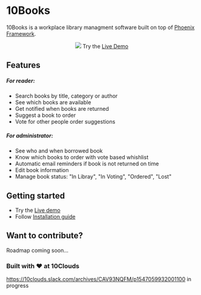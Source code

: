# 10Books

10Books is a workplace library managment software built on top of [Phoenix Framework](https://phoenixframework.org/).

<p align="center">
  <img src="https://dl.dropboxusercontent.com/s/nr5mgdvy1xcz1t9/app-screenshot.jpg" />
  Try the <a href="http://live-demo-url.com">Live Demo</a>
</p>

## Features
##### For reader:
* Search books by title, category or author
* See which books are available
* Get notified when books are returned
* Suggest a book to order
* Vote for other people order suggestions
##### For administrator:
* See who and when borrowed book
* Know which books to order with vote based whishlist
* Automatic email reminders if book is not returned on time
* Edit book information
* Manage book status: "In Libray", "In Voting", "Ordered", "Lost"

## Getting started
* Try the [Live demo](http://live-demo-url.com)
* Follow [Installation guide](https://github.com/10clouds/10Books/wiki/Installation-guide)

## Want to contribute?
Roadmap coming soon...

### Built with ❤️ at 10Clouds
https://10clouds.slack.com/archives/CAV93NQFM/p1547059932001100 in progress
